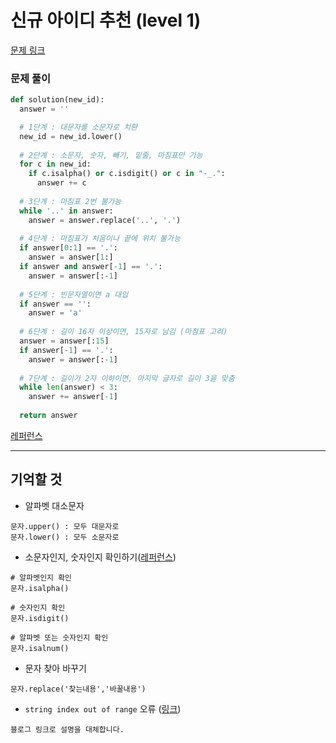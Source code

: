 신규 아이디 추천 (level 1)
===
[문제 링크](https://programmers.co.kr/learn/courses/30/lessons/72410)

### 문제 풀이
```python
def solution(new_id):
  answer = ''

  # 1단계 : 대문자를 소문자로 치환
  new_id = new_id.lower()
  
  # 2단계 : 소문자, 숫자, 빼기, 밑줄, 마침표만 가능
  for c in new_id:
    if c.isalpha() or c.isdigit() or c in "-_.":
      answer += c
      
  # 3단계 : 마침표 2번 불가능
  while '..' in answer:
    answer = answer.replace('..', '.')
    
  # 4단계 : 마침표가 처음이나 끝에 위치 불가능
  if answer[0:1] == '.':
    answer = answer[1:]
  if answer and answer[-1] == '.':
    answer = answer[:-1]
    
  # 5단계 : 빈문자열이면 a 대입
  if answer == '':
    answer = 'a'
  
  # 6단계 : 길이 16자 이상이면, 15자로 남김 (마침표 고려)
  answer = answer[:15]
  if answer[-1] == '.':
    answer = answer[:-1]
  
  # 7단계 : 길이가 2자 이하이면, 마지막 글자로 길이 3을 맞춤
  while len(answer) < 3:
    answer += answer[-1]
    
  return answer
```
[레퍼런스](https://coding-grandpa.tistory.com/93)

---
## 기억할 것
- 알파벳 대소문자
```
문자.upper() : 모두 대문자로
문자.lower() : 모두 소문자로
```

- 소문자인지, 숫자인지 확인하기([레퍼런스](https://appia.tistory.com/178))
```
# 알파벳인지 확인
문자.isalpha()

# 숫자인지 확인
문자.isdigit()

# 알파벳 또는 숫자인지 확인
문자.isalnum()
```
- 문자 찾아 바꾸기
```
문자.replace('찾는내용','바꿀내용')
```

- `string index out of range` 오류 ([링크](https://velog.io/@vive0508/pythonError1))
```
블로그 링크로 설명을 대체합니다.
```
